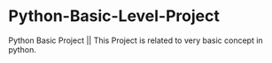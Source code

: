 # Python-Basic-Level-Project
Python Basic Project || This Project is related to very basic concept in python.

